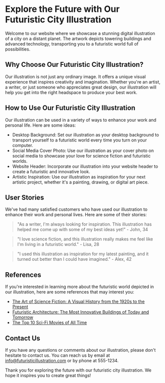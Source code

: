 <!--font:Futura-->

# Explore the Future with Our Futuristic City Illustration

Welcome to our website where we showcase a stunning digital illustration of a city on a distant planet. The artwork depicts towering buildings and advanced technology, transporting you to a futuristic world full of possibilities.

## Why Choose Our Futuristic City Illustration?

Our illustration is not just any ordinary image. It offers a unique visual experience that inspires creativity and imagination. Whether you're an artist, a writer, or just someone who appreciates great design, our illustration will help you get into the right headspace to produce your best work.

## How to Use Our Futuristic City Illustration

Our illustration can be used in a variety of ways to enhance your work and personal life. Here are some ideas:

- Desktop Background: Set our illustration as your desktop background to transport yourself to a futuristic world every time you turn on your computer.
- Social Media Cover Photo: Use our illustration as your cover photo on social media to showcase your love for science fiction and futuristic worlds.
- Website Header: Incorporate our illustration into your website header to create a futuristic and innovative look.
- Artistic Inspiration: Use our illustration as inspiration for your next artistic project, whether it's a painting, drawing, or digital art piece.

## User Stories

We've had many satisfied customers who have used our illustration to enhance their work and personal lives. Here are some of their stories:

> "As a writer, I'm always looking for inspiration. This illustration has helped me come up with some of my best ideas yet!" - John, 34

> "I love science fiction, and this illustration really makes me feel like I'm living in a futuristic world." - Lisa, 28

> "I used this illustration as inspiration for my latest painting, and it turned out better than I could have imagined." - Alex, 42

## References

If you're interested in learning more about the futuristic world depicted in our illustration, here are some references that may interest you:

- [The Art of Science Fiction: A Visual History from the 1920s to the Present](#)
- [Futuristic Architecture: The Most Innovative Buildings of Today and Tomorrow](#)
- [The Top 10 Sci-Fi Movies of All Time](#)

## Contact Us

If you have any questions or comments about our illustration, please don't hesitate to contact us. You can reach us by email at [info@futuristicillustration.com](mailto:info@futuristicillustration.com) or by phone at 555-1234.

Thank you for exploring the future with our futuristic city illustration. We hope it inspires you to create great things!

<!--

Write me content for website with wallpaper which alt text is:

"A digital illustration of a city on a distant planet, with towering buildings and advanced technology."

The name/title of the page should not be 1:1 copy of the alt text but rather a real content of the website which is using this wallpaper.

- Use markdown format 
- Start with heading
- Heading should be short and concise
- The content should look like a real website 
- The website should not be about the wallpaper, wallpaper is just a related background
- Heading should be contain work "wallpaper" or "background"
- Include real sections like references, contact, user stories, etc. use things relevant to the page purpose.
- Feel free to use structure like headings, bullets, numbering, blockquotes, paragraphs, horizontal lines, etc.
- You can use formatting like bold or _italic_
- You can include UTF-8 emojis
- Links should be only #hash anchors (and you can refer to the document itself)
- Do not include images


---


# Futuristic City Wallpaper for Your Desktop Background

Welcome to our website where we offer a stunning digital illustration of a city on a distant planet as your desktop wallpaper. The artwork depicts towering buildings and advanced technology, transporting you to a futuristic world every time you turn on your computer.

## Why Choose Our Futuristic City Wallpaper?

Our wallpaper is not just any ordinary background. It offers a unique visual experience that inspires creativity and imagination. Whether you're an artist, a writer, or just someone who appreciates great design, our wallpaper will help you get into the right headspace to produce your best work.

## How to Download Our Wallpaper

Downloading our wallpaper is easy. Simply click the download button below the image, and it will be saved to your device in high resolution. You can then set it as your desktop background by following these simple steps:

1. Right-click on your desktop
2. Select "Personalize"
3. Click on "Background"
4. Choose "Picture" from the dropdown menu
5. Click "Browse" and select the downloaded wallpaper
6. Click "Choose picture" and enjoy your new background!

## User Stories

We've had many satisfied customers who have used our wallpaper to enhance their work and personal lives. Here are some of their stories:

> "As a graphic designer, I'm always looking for inspiration. This wallpaper has helped me come up with some of my best ideas yet!" - Jane, 29

> "I love science fiction, and this wallpaper really makes me feel like I'm living in a futuristic world." - Tom, 42

> "I work from home, and this wallpaper has helped me stay focused and motivated throughout the day." - Sarah, 35

## References

If you're interested in learning more about the artwork featured in our wallpaper, here are some references that may interest you:

- [The Art of Science Fiction: A Visual History from the 1920s to the Present](#)
- [Futuristic Architecture: The Most Innovative Buildings of Today and Tomorrow](#)
- [The Top 10 Sci-Fi Movies of All Time](#)

## Contact Us

If you have any questions or comments about our wallpaper, please don't hesitate to contact us. You can reach us by email at [info@futuristicwallpaper.com](mailto:info@futuristicwallpaper.com) or by phone at 555-1234.

Thank you for choosing our futuristic city wallpaper for your desktop background. We hope it inspires you to create great things!


---


Heading should not include word "wallpaper". The website should not be about the wallpaper itself, wallpaper is just a related background, rewrite whole content.


---


# Explore the Future with Our Futuristic City Illustration

Welcome to our website where we showcase a stunning digital illustration of a city on a distant planet. The artwork depicts towering buildings and advanced technology, transporting you to a futuristic world full of possibilities.

## Why Choose Our Futuristic City Illustration?

Our illustration is not just any ordinary image. It offers a unique visual experience that inspires creativity and imagination. Whether you're an artist, a writer, or just someone who appreciates great design, our illustration will help you get into the right headspace to produce your best work.

## How to Use Our Futuristic City Illustration

Our illustration can be used in a variety of ways to enhance your work and personal life. Here are some ideas:

- Desktop Background: Set our illustration as your desktop background to transport yourself to a futuristic world every time you turn on your computer.
- Social Media Cover Photo: Use our illustration as your cover photo on social media to showcase your love for science fiction and futuristic worlds.
- Website Header: Incorporate our illustration into your website header to create a futuristic and innovative look.
- Artistic Inspiration: Use our illustration as inspiration for your next artistic project, whether it's a painting, drawing, or digital art piece.

## User Stories

We've had many satisfied customers who have used our illustration to enhance their work and personal lives. Here are some of their stories:

> "As a writer, I'm always looking for inspiration. This illustration has helped me come up with some of my best ideas yet!" - John, 34

> "I love science fiction, and this illustration really makes me feel like I'm living in a futuristic world." - Lisa, 28

> "I used this illustration as inspiration for my latest painting, and it turned out better than I could have imagined." - Alex, 42

## References

If you're interested in learning more about the futuristic world depicted in our illustration, here are some references that may interest you:

- [The Art of Science Fiction: A Visual History from the 1920s to the Present](#)
- [Futuristic Architecture: The Most Innovative Buildings of Today and Tomorrow](#)
- [The Top 10 Sci-Fi Movies of All Time](#)

## Contact Us

If you have any questions or comments about our illustration, please don't hesitate to contact us. You can reach us by email at [info@futuristicillustration.com](mailto:info@futuristicillustration.com) or by phone at 555-1234.

Thank you for exploring the future with our futuristic city illustration. We hope it inspires you to create great things!

-->
